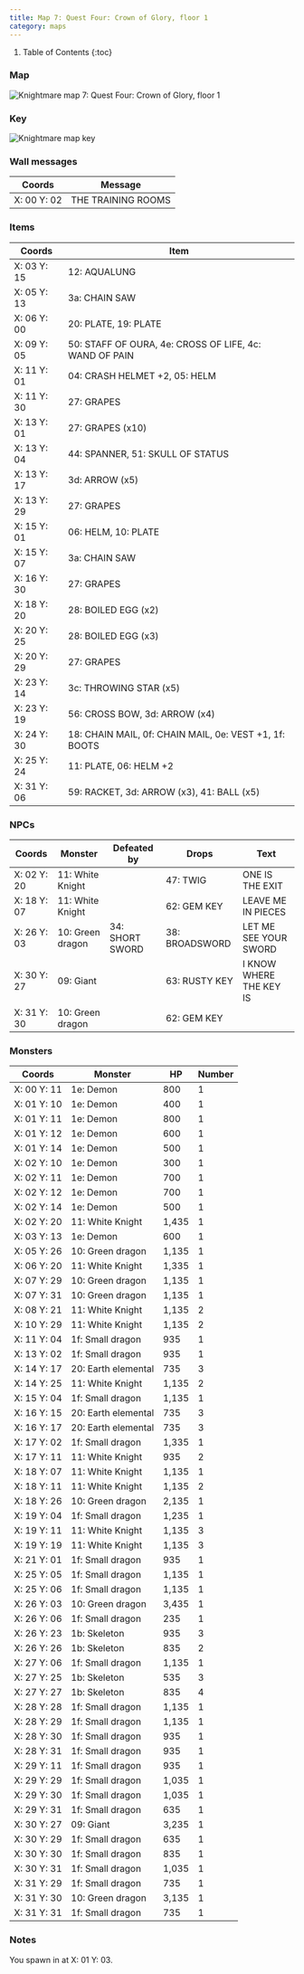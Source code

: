 ```yaml
---
title: Map 7: Quest Four: Crown of Glory, floor 1
category: maps
---
```


1. Table of Contents
{:toc}

### Map

![Knightmare map 7: Quest Four: Crown of Glory, floor 1](../images/Knightmare_map_7.png "Quest Four: Crown of Glory, floor 1")

### Key

![Knightmare map key](../images/Knightmare_map_key.png "Map key")

### Wall messages

 Coords      | Message                 
-------------|-------------------------
 X: 00 Y: 02 | THE TRAINING ROOMS

### Items

 Coords      | Item       
-------------|------------
 X: 03 Y: 15 | 12: AQUALUNG
 X: 05 Y: 13 | 3a: CHAIN SAW
 X: 06 Y: 00 | 20: PLATE, 19: PLATE
 X: 09 Y: 05 | 50: STAFF OF OURA, 4e: CROSS OF LIFE, 4c: WAND OF PAIN
 X: 11 Y: 01 | 04: CRASH HELMET +2, 05: HELM
 X: 11 Y: 30 | 27: GRAPES
 X: 13 Y: 01 | 27: GRAPES (x10)
 X: 13 Y: 04 | 44: SPANNER, 51: SKULL OF STATUS
 X: 13 Y: 17 | 3d: ARROW (x5)
 X: 13 Y: 29 | 27: GRAPES
 X: 15 Y: 01 | 06: HELM, 10: PLATE
 X: 15 Y: 07 | 3a: CHAIN SAW
 X: 16 Y: 30 | 27: GRAPES
 X: 18 Y: 20 | 28: BOILED EGG (x2)
 X: 20 Y: 25 | 28: BOILED EGG (x3)
 X: 20 Y: 29 | 27: GRAPES
 X: 23 Y: 14 | 3c: THROWING STAR (x5)
 X: 23 Y: 19 | 56: CROSS BOW, 3d: ARROW (x4)
 X: 24 Y: 30 | 18: CHAIN MAIL, 0f: CHAIN MAIL, 0e: VEST +1, 1f: BOOTS
 X: 25 Y: 24 | 11: PLATE, 06: HELM +2
 X: 31 Y: 06 | 59: RACKET, 3d: ARROW (x3), 41: BALL (x5)

### NPCs

 Coords      | Monster              | Defeated by            | Drops                  | Text
-------------|----------------------|------------------------|------------------------|--------
 X: 02 Y: 20 | 11: White Knight     |                        | 47: TWIG               | ONE IS THE EXIT
 X: 18 Y: 07 | 11: White Knight     |                        | 62: GEM KEY            | LEAVE ME IN PIECES
 X: 26 Y: 03 | 10: Green dragon     | 34: SHORT SWORD        | 38: BROADSWORD         | LET ME SEE YOUR SWORD
 X: 30 Y: 27 | 09: Giant            |                        | 63: RUSTY KEY          | I KNOW WHERE THE KEY IS
 X: 31 Y: 30 | 10: Green dragon     |                        | 62: GEM KEY            | 

### Monsters

 Coords      | Monster              | HP     | Number
-------------|----------------------|--------|--------
 X: 00 Y: 11 | 1e: Demon            |    800 | 1
 X: 01 Y: 10 | 1e: Demon            |    400 | 1
 X: 01 Y: 11 | 1e: Demon            |    800 | 1
 X: 01 Y: 12 | 1e: Demon            |    600 | 1
 X: 01 Y: 14 | 1e: Demon            |    500 | 1
 X: 02 Y: 10 | 1e: Demon            |    300 | 1
 X: 02 Y: 11 | 1e: Demon            |    700 | 1
 X: 02 Y: 12 | 1e: Demon            |    700 | 1
 X: 02 Y: 14 | 1e: Demon            |    500 | 1
 X: 02 Y: 20 | 11: White Knight     |  1,435 | 1
 X: 03 Y: 13 | 1e: Demon            |    600 | 1
 X: 05 Y: 26 | 10: Green dragon     |  1,135 | 1
 X: 06 Y: 20 | 11: White Knight     |  1,335 | 1
 X: 07 Y: 29 | 10: Green dragon     |  1,135 | 1
 X: 07 Y: 31 | 10: Green dragon     |  1,135 | 1
 X: 08 Y: 21 | 11: White Knight     |  1,135 | 2
 X: 10 Y: 29 | 11: White Knight     |  1,135 | 2
 X: 11 Y: 04 | 1f: Small dragon     |    935 | 1
 X: 13 Y: 02 | 1f: Small dragon     |    935 | 1
 X: 14 Y: 17 | 20: Earth elemental  |    735 | 3
 X: 14 Y: 25 | 11: White Knight     |  1,135 | 2
 X: 15 Y: 04 | 1f: Small dragon     |  1,135 | 1
 X: 16 Y: 15 | 20: Earth elemental  |    735 | 3
 X: 16 Y: 17 | 20: Earth elemental  |    735 | 3
 X: 17 Y: 02 | 1f: Small dragon     |  1,335 | 1
 X: 17 Y: 11 | 11: White Knight     |    935 | 2
 X: 18 Y: 07 | 11: White Knight     |  1,135 | 1
 X: 18 Y: 11 | 11: White Knight     |  1,135 | 2
 X: 18 Y: 26 | 10: Green dragon     |  2,135 | 1
 X: 19 Y: 04 | 1f: Small dragon     |  1,235 | 1
 X: 19 Y: 11 | 11: White Knight     |  1,135 | 3
 X: 19 Y: 19 | 11: White Knight     |  1,135 | 3
 X: 21 Y: 01 | 1f: Small dragon     |    935 | 1
 X: 25 Y: 05 | 1f: Small dragon     |  1,135 | 1
 X: 25 Y: 06 | 1f: Small dragon     |  1,135 | 1
 X: 26 Y: 03 | 10: Green dragon     |  3,435 | 1
 X: 26 Y: 06 | 1f: Small dragon     |    235 | 1
 X: 26 Y: 23 | 1b: Skeleton         |    935 | 3
 X: 26 Y: 26 | 1b: Skeleton         |    835 | 2
 X: 27 Y: 06 | 1f: Small dragon     |  1,135 | 1
 X: 27 Y: 25 | 1b: Skeleton         |    535 | 3
 X: 27 Y: 27 | 1b: Skeleton         |    835 | 4
 X: 28 Y: 28 | 1f: Small dragon     |  1,135 | 1
 X: 28 Y: 29 | 1f: Small dragon     |  1,135 | 1
 X: 28 Y: 30 | 1f: Small dragon     |    935 | 1
 X: 28 Y: 31 | 1f: Small dragon     |    935 | 1
 X: 29 Y: 11 | 1f: Small dragon     |    935 | 1
 X: 29 Y: 29 | 1f: Small dragon     |  1,035 | 1
 X: 29 Y: 30 | 1f: Small dragon     |  1,035 | 1
 X: 29 Y: 31 | 1f: Small dragon     |    635 | 1
 X: 30 Y: 27 | 09: Giant            |  3,235 | 1
 X: 30 Y: 29 | 1f: Small dragon     |    635 | 1
 X: 30 Y: 30 | 1f: Small dragon     |    835 | 1
 X: 30 Y: 31 | 1f: Small dragon     |  1,035 | 1
 X: 31 Y: 29 | 1f: Small dragon     |    735 | 1
 X: 31 Y: 30 | 10: Green dragon     |  3,135 | 1
 X: 31 Y: 31 | 1f: Small dragon     |    735 | 1

### Notes

You spawn in at X: 01 Y: 03.

